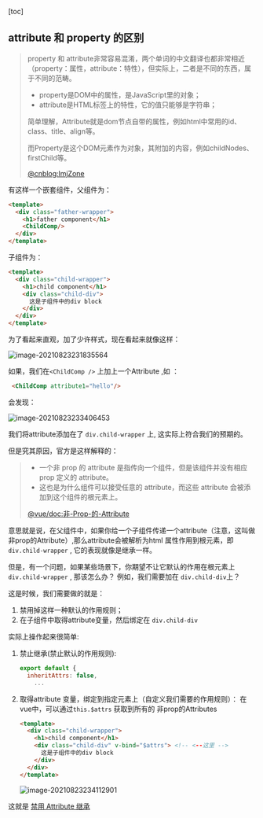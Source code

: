 ﻿[toc]

## attribute 和 property 的区别

> property 和 attribute非常容易混淆，两个单词的中文翻译也都非常相近（property：属性，attribute：特性），但实际上，二者是不同的东西，属于不同的范畴。
>
> - property是DOM中的属性，是JavaScript里的对象；
> - attribute是HTML标签上的特性，它的值只能够是字符串；
>
> 简单理解，Attribute就是dom节点自带的属性，例如html中常用的id、class、title、align等。
>
> 而Property是这个DOM元素作为对象，其附加的内容，例如childNodes、firstChild等。
>
> [@cnblog:lmjZone](https://www.cnblogs.com/lmjZone/p/8760232.html)

有这样一个嵌套组件，父组件为：

```html
<template>
  <div class="father-wrapper">
    <h1>father component</h1>
    <ChildComp/>
  </div>
</template>
```

子组件为：

```html
<template>
  <div class="child-wrapper">
    <h1>child component</h1>
    <div class="child-div">
      这是子组件中的div block
    </div>
  </div>
</template>
```

为了看起来直观，加了少许样式，现在看起来就像这样：

![image-20210823231835564](https://img2020.cnblogs.com/blog/1735896/202108/1735896-20210823234307682-61967435.png)



如果，我们在`<ChildComp />` 上加上一个Attribute ,如 ：

```html
 <ChildComp attribute1="hello"/>
```

会发现：

![image-20210823233406453](https://img2020.cnblogs.com/blog/1735896/202108/1735896-20210823234307478-1247098267.png)

我们将attribute添加在了 `div.child-wrapper` 上, 这实际上符合我们的预期的。 

但是究其原因，官方是这样解释的：

>- 一个非 prop 的 attribute 是指传向一个组件，但是该组件并没有相应 prop 定义的 attribute。
>- 这也是为什么组件可以接受任意的 attribute，而这些 attribute 会被添加到这个组件的根元素上。
>
>[@vue/doc:非-Prop-的-Attribute](https://cn.vuejs.org/v2/guide/components-props.html#%E9%9D%9E-Prop-%E7%9A%84-Attribute)

意思就是说，在父组件中，如果你给一个子组件传递一个attribute（注意，这叫做非prop的Attribute）,那么attribute会被解析为html 属性作用到根元素，即`div.child-wrapper` , 它的表现就像是继承一样。 



但是，有一个问题，如果某些场景下，你期望不让它默认的作用在根元素上 `div.child-wrapper` , 那该怎么办？ 
例如，我们需要加在 `div.child-div`上？

这是时候，我们需要做的就是：

1. 禁用掉这样一种默认的作用规则；
2. 在子组件中取得attribute变量，然后绑定在 `div.child-div`

实际上操作起来很简单:

1. 禁止继承(禁止默认的作用规则):

   ```javascript
   export default {
     inheritAttrs: false,
       ...
   ```

2. 取得attribute 变量，绑定到指定元素上（自定义我们需要的作用规则）：
   在vue中，可以通过`this.$attrs` 获取到所有的 非prop的Attributes

   ```html
   <template>
     <div class="child-wrapper">
       <h1>child component</h1>
       <div class="child-div" v-bind="$attrs"> <!-- <--这里 -->
         这是子组件中的div block
       </div>
     </div>
   </template>
   ```

   ![image-20210823234112901](https://img2020.cnblogs.com/blog/1735896/202108/1735896-20210823234307097-1698922613.png)



这就是 [禁用 Attribute 继承](https://cn.vuejs.org/v2/guide/components-props.html#禁用-Attribute-继承)

